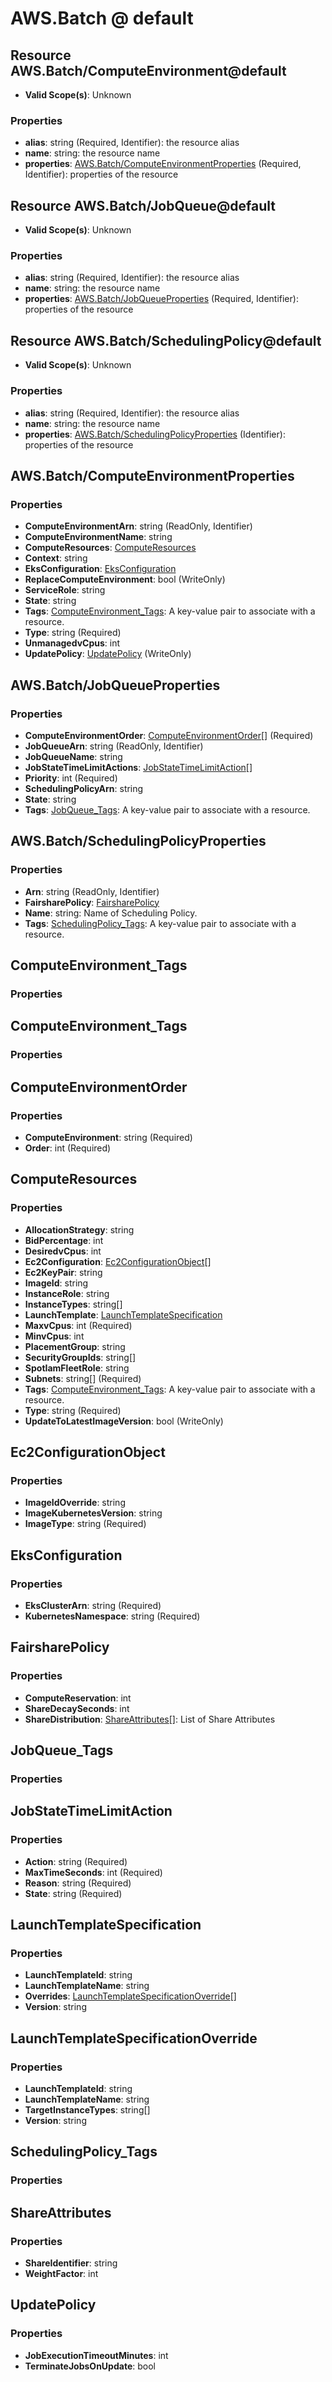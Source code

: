 # AWS.Batch @ default

## Resource AWS.Batch/ComputeEnvironment@default
* **Valid Scope(s)**: Unknown
### Properties
* **alias**: string (Required, Identifier): the resource alias
* **name**: string: the resource name
* **properties**: [AWS.Batch/ComputeEnvironmentProperties](#awsbatchcomputeenvironmentproperties) (Required, Identifier): properties of the resource

## Resource AWS.Batch/JobQueue@default
* **Valid Scope(s)**: Unknown
### Properties
* **alias**: string (Required, Identifier): the resource alias
* **name**: string: the resource name
* **properties**: [AWS.Batch/JobQueueProperties](#awsbatchjobqueueproperties) (Required, Identifier): properties of the resource

## Resource AWS.Batch/SchedulingPolicy@default
* **Valid Scope(s)**: Unknown
### Properties
* **alias**: string (Required, Identifier): the resource alias
* **name**: string: the resource name
* **properties**: [AWS.Batch/SchedulingPolicyProperties](#awsbatchschedulingpolicyproperties) (Identifier): properties of the resource

## AWS.Batch/ComputeEnvironmentProperties
### Properties
* **ComputeEnvironmentArn**: string (ReadOnly, Identifier)
* **ComputeEnvironmentName**: string
* **ComputeResources**: [ComputeResources](#computeresources)
* **Context**: string
* **EksConfiguration**: [EksConfiguration](#eksconfiguration)
* **ReplaceComputeEnvironment**: bool (WriteOnly)
* **ServiceRole**: string
* **State**: string
* **Tags**: [ComputeEnvironment_Tags](#computeenvironmenttags): A key-value pair to associate with a resource.
* **Type**: string (Required)
* **UnmanagedvCpus**: int
* **UpdatePolicy**: [UpdatePolicy](#updatepolicy) (WriteOnly)

## AWS.Batch/JobQueueProperties
### Properties
* **ComputeEnvironmentOrder**: [ComputeEnvironmentOrder](#computeenvironmentorder)[] (Required)
* **JobQueueArn**: string (ReadOnly, Identifier)
* **JobQueueName**: string
* **JobStateTimeLimitActions**: [JobStateTimeLimitAction](#jobstatetimelimitaction)[]
* **Priority**: int (Required)
* **SchedulingPolicyArn**: string
* **State**: string
* **Tags**: [JobQueue_Tags](#jobqueuetags): A key-value pair to associate with a resource.

## AWS.Batch/SchedulingPolicyProperties
### Properties
* **Arn**: string (ReadOnly, Identifier)
* **FairsharePolicy**: [FairsharePolicy](#fairsharepolicy)
* **Name**: string: Name of Scheduling Policy.
* **Tags**: [SchedulingPolicy_Tags](#schedulingpolicytags): A key-value pair to associate with a resource.

## ComputeEnvironment_Tags
### Properties

## ComputeEnvironment_Tags
### Properties

## ComputeEnvironmentOrder
### Properties
* **ComputeEnvironment**: string (Required)
* **Order**: int (Required)

## ComputeResources
### Properties
* **AllocationStrategy**: string
* **BidPercentage**: int
* **DesiredvCpus**: int
* **Ec2Configuration**: [Ec2ConfigurationObject](#ec2configurationobject)[]
* **Ec2KeyPair**: string
* **ImageId**: string
* **InstanceRole**: string
* **InstanceTypes**: string[]
* **LaunchTemplate**: [LaunchTemplateSpecification](#launchtemplatespecification)
* **MaxvCpus**: int (Required)
* **MinvCpus**: int
* **PlacementGroup**: string
* **SecurityGroupIds**: string[]
* **SpotIamFleetRole**: string
* **Subnets**: string[] (Required)
* **Tags**: [ComputeEnvironment_Tags](#computeenvironmenttags): A key-value pair to associate with a resource.
* **Type**: string (Required)
* **UpdateToLatestImageVersion**: bool (WriteOnly)

## Ec2ConfigurationObject
### Properties
* **ImageIdOverride**: string
* **ImageKubernetesVersion**: string
* **ImageType**: string (Required)

## EksConfiguration
### Properties
* **EksClusterArn**: string (Required)
* **KubernetesNamespace**: string (Required)

## FairsharePolicy
### Properties
* **ComputeReservation**: int
* **ShareDecaySeconds**: int
* **ShareDistribution**: [ShareAttributes](#shareattributes)[]: List of Share Attributes

## JobQueue_Tags
### Properties

## JobStateTimeLimitAction
### Properties
* **Action**: string (Required)
* **MaxTimeSeconds**: int (Required)
* **Reason**: string (Required)
* **State**: string (Required)

## LaunchTemplateSpecification
### Properties
* **LaunchTemplateId**: string
* **LaunchTemplateName**: string
* **Overrides**: [LaunchTemplateSpecificationOverride](#launchtemplatespecificationoverride)[]
* **Version**: string

## LaunchTemplateSpecificationOverride
### Properties
* **LaunchTemplateId**: string
* **LaunchTemplateName**: string
* **TargetInstanceTypes**: string[]
* **Version**: string

## SchedulingPolicy_Tags
### Properties

## ShareAttributes
### Properties
* **ShareIdentifier**: string
* **WeightFactor**: int

## UpdatePolicy
### Properties
* **JobExecutionTimeoutMinutes**: int
* **TerminateJobsOnUpdate**: bool

